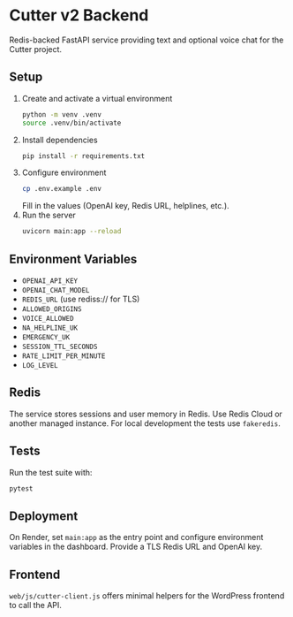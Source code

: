 # Cutter v2 Backend

Redis-backed FastAPI service providing text and optional voice chat for the Cutter project.

## Setup

1. Create and activate a virtual environment
   ```bash
   python -m venv .venv
   source .venv/bin/activate
   ```
2. Install dependencies
   ```bash
   pip install -r requirements.txt
   ```
3. Configure environment
   ```bash
   cp .env.example .env
   ```
   Fill in the values (OpenAI key, Redis URL, helplines, etc.).
4. Run the server
   ```bash
   uvicorn main:app --reload
   ```

## Environment Variables
- `OPENAI_API_KEY`
- `OPENAI_CHAT_MODEL`
- `REDIS_URL` (use rediss:// for TLS)
- `ALLOWED_ORIGINS`
- `VOICE_ALLOWED`
- `NA_HELPLINE_UK`
- `EMERGENCY_UK`
- `SESSION_TTL_SECONDS`
- `RATE_LIMIT_PER_MINUTE`
- `LOG_LEVEL`

## Redis
The service stores sessions and user memory in Redis. Use Redis Cloud or another managed instance. For local development the tests use `fakeredis`.

## Tests
Run the test suite with:
```bash
pytest
```

## Deployment
On Render, set `main:app` as the entry point and configure environment variables in the dashboard. Provide a TLS Redis URL and OpenAI key.

## Frontend
`web/js/cutter-client.js` offers minimal helpers for the WordPress frontend to call the API.

